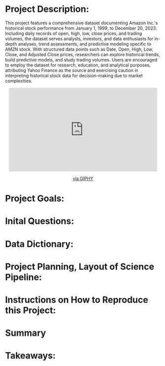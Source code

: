 # Project Description: 
This project features a comprehensive dataset documenting Amazon Inc.'s historical stock performance from January 1, 1999, to December 20, 2023. Including daily records of open, high, low, close prices, and trading volumes, the dataset serves analysts, investors, and data enthusiasts for in-depth analyses, trend assessments, and predictive modeling specific to AMZN stock. With structured data points such as Date, Open, High, Low, Close, and Adjusted Close prices, researchers can explore historical trends, build predictive models, and study trading volumes. Users are encouraged to employ the dataset for research, education, and analytical purposes, attributing Yahoo Finance as the source and exercising caution in interpreting historical stock data for decision-making due to market complexities.

<div align="center">
    <iframe src="https://giphy.com/embed/Fo8avUd7FdmfhMXl2v" width="480" height="270" frameBorder="0" class="giphy-embed" allowFullScreen></iframe><p><a href="https://giphy.com/gifs/stickergiant-sticker-giant-Fo8avUd7FdmfhMXl2v">via GIPHY</a></p>
</div>


# Project Goals:
# Inital Questions:
# Data Dictionary:
# Project Planning, Layout of Science Pipeline:
# Instructions on How to Reproduce this Project:
# Summary
# Takeaways:
